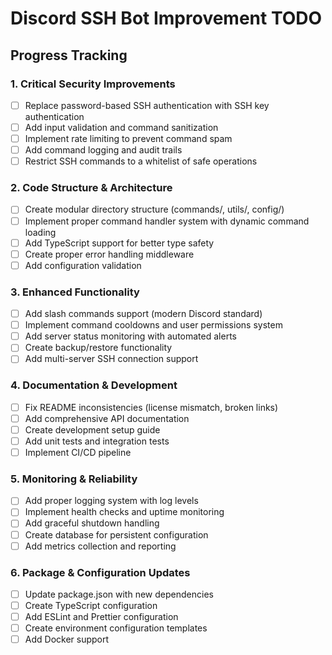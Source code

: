 # Discord SSH Bot Improvement TODO

## Progress Tracking

### 1. Critical Security Improvements
- [ ] Replace password-based SSH authentication with SSH key authentication
- [ ] Add input validation and command sanitization
- [ ] Implement rate limiting to prevent command spam
- [ ] Add command logging and audit trails
- [ ] Restrict SSH commands to a whitelist of safe operations

### 2. Code Structure & Architecture
- [ ] Create modular directory structure (commands/, utils/, config/)
- [ ] Implement proper command handler system with dynamic command loading
- [ ] Add TypeScript support for better type safety
- [ ] Create proper error handling middleware
- [ ] Add configuration validation

### 3. Enhanced Functionality
- [ ] Add slash commands support (modern Discord standard)
- [ ] Implement command cooldowns and user permissions system
- [ ] Add server status monitoring with automated alerts
- [ ] Create backup/restore functionality
- [ ] Add multi-server SSH connection support

### 4. Documentation & Development
- [ ] Fix README inconsistencies (license mismatch, broken links)
- [ ] Add comprehensive API documentation
- [ ] Create development setup guide
- [ ] Add unit tests and integration tests
- [ ] Implement CI/CD pipeline

### 5. Monitoring & Reliability
- [ ] Add proper logging system with log levels
- [ ] Implement health checks and uptime monitoring
- [ ] Add graceful shutdown handling
- [ ] Create database for persistent configuration
- [ ] Add metrics collection and reporting

### 6. Package & Configuration Updates
- [ ] Update package.json with new dependencies
- [ ] Create TypeScript configuration
- [ ] Add ESLint and Prettier configuration
- [ ] Create environment configuration templates
- [ ] Add Docker support
